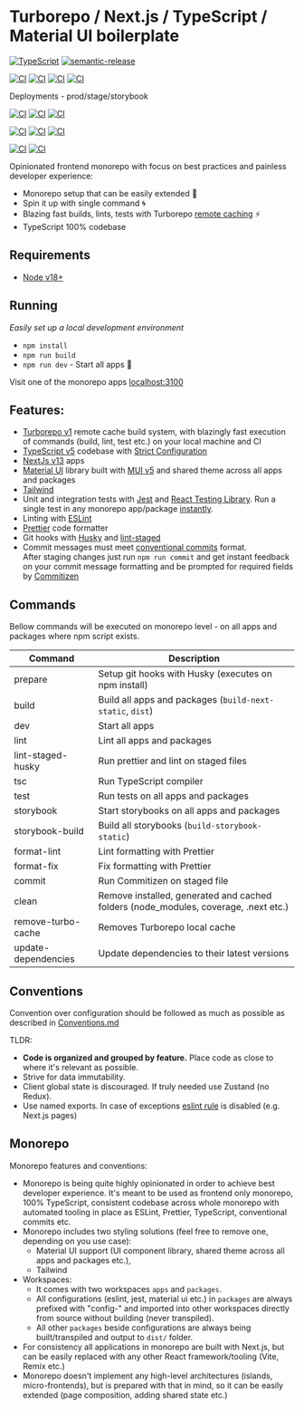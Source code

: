 # Turborepo / Next.js / TypeScript / Material UI boilerplate

[![TypeScript][typescript-badge]][typescript-url]
[![semantic-release][semantic-badge]][semantic-url]

[![CI][build-badge]][build-url]
[![CI][lint-badge]][lint-url]
[![CI][tsc-badge]][tsc-url]
[![CI][test-badge]][test-url]

Deployments - prod/stage/storybook

[![CI][deploy-app-prod-badge]][deploy-app-prod-url]
[![CI][deploy-app-stage-badge]][deploy-app-stage-url]
[![CI][deploy-app-storybook-badge]][deploy-app-storybook-url]

[![CI][deploy-website-prod-badge]][deploy-website-prod-url]
[![CI][deploy-website-stage-badge]][deploy-website-stage-url]
[![CI][deploy-website-storybook-badge]][deploy-website-storybook-url]

[![CI][deploy-ui-prod-badge]][deploy-ui-prod-url]
[![CI][deploy-ui-stage-badge]][deploy-ui-stage-url]

Opinionated frontend monorepo with focus on best practices and painless developer experience:

- Monorepo setup that can be easily extended 🔧
- Spin it up with single command 🌀
- Blazing fast builds, lints, tests with Turborepo [remote caching](https://turborepo.org/docs/core-concepts/remote-caching) ⚡
- TypeScript 100% codebase

## Requirements

- [Node v18+](https://nodejs.org/)

## Running

_Easily set up a local development environment_

- `npm install`
- `npm run build`
- `npm run dev` - Start all apps 🚀

Visit one of the monorepo apps [localhost:3100](http://localhost:3100/)

## Features:

- [Turborepo v1](https://turborepo.org/) remote cache build system, with blazingly fast execution of commands (build, lint, test etc.) on your local machine and CI
- [TypeScript v5](https://github.com/microsoft/TypeScript) codebase with [Strict Configuration](https://typescript-eslint.io/docs/linting/configs#strict)
- [NextJs v13](https://github.com/vercel/next.js) apps
- [Material UI](https://github.com/mkosir/turborepo-boilerplate/tree/main/packages/ui) library built with [MUI v5](https://mui.com/) and shared theme across all apps and packages
- [Tailwind](https://github.com/tailwindlabs/tailwindcss)
- Unit and integration tests with [Jest](https://github.com/facebook/jest) and [React Testing Library](https://github.com/testing-library/react-testing-library). Run a single test in any monorepo app/package [instantly](https://github.com/mkosir/turborepo-boilerplate-multiple-ui/raw/main/misc/vscode-jest-runner.gif).
- Linting with [ESLint](https://eslint.org/)
- [Prettier](https://prettier.io/) code formatter
- Git hooks with [Husky](https://github.com/typicode/husky) and [lint-staged](https://github.com/okonet/lint-staged)
- Commit messages must meet [conventional commits](https://www.conventionalcommits.org/en/v1.0.0/) format.  
  After staging changes just run `npm run commit` and get instant feedback on your commit message formatting and be prompted for required fields by [Commitizen](https://github.com/commitizen/cz-cli)

## Commands

Bellow commands will be executed on monorepo level - on all apps and packages where npm script exists.

| Command             | Description                                                                         |
| ------------------- | ----------------------------------------------------------------------------------- |
| prepare             | Setup git hooks with Husky (executes on npm install)                                |
| build               | Build all apps and packages (`build-next-static`, `dist`)                           |
| dev                 | Start all apps                                                                      |
| lint                | Lint all apps and packages                                                          |
| lint-staged-husky   | Run prettier and lint on staged files                                               |
| tsc                 | Run TypeScript compiler                                                             |
| test                | Run tests on all apps and packages                                                  |
| storybook           | Start storybooks on all apps and packages                                           |
| storybook-build     | Build all storybooks (`build-storybook-static`)                                     |
| format-lint         | Lint formatting with Prettier                                                       |
| format-fix          | Fix formatting with Prettier                                                        |
| commit              | Run Commitizen on staged file                                                       |
| clean               | Remove installed, generated and cached folders (node_modules, coverage, .next etc.) |
| remove-turbo-cache  | Removes Turborepo local cache                                                       |
| update-dependencies | Update dependencies to their latest versions                                        |

## Conventions

Convention over configuration should be followed as much as possible as described in [Conventions.md](https://github.com/mkosir/turborepo-boilerplate/blob/main/README_CONVENTIONS.md)

TLDR:

- **Code is organized and grouped by feature.** Place code as close to where it's relevant as possible.
- Strive for data immutability.
- Client global state is discouraged. If truly needed use Zustand (no Redux).
- Use named exports. In case of exceptions [eslint rule](https://github.com/mkosir/turborepo-boilerplate/blob/main/packages/config-eslint/index.js#L78) is disabled (e.g. Next.js pages)

## Monorepo

Monorepo features and conventions:

- Monorepo is being quite highly opinionated in order to achieve best developer experience. It's meant to be used as frontend only monorepo, 100% TypeScript, consistent codebase across whole monorepo with automated tooling in place as ESLint, Prettier, TypeScript, conventional commits etc.
- Monorepo includes two styling solutions (feel free to remove one, depending on you use case):
  - Material UI support (UI component library, shared theme across all apps and packages etc.),
  - Tailwind
- Workspaces:
  - It comes with two workspaces `apps` and `packages`.
  - All configurations (eslint, jest, material ui etc.) in `packages` are always prefixed with "config-" and imported into other workspaces directly from source without building (never transpiled).
  - All other `packages` beside configurations are always being built/transpiled and output to `dist/` folder.
- For consistency all applications in monorepo are built with Next.js, but can be easily replaced with any other React framework/tooling (Vite, Remix etc.)
- Monorepo doesn't implement any high-level architectures (islands, micro-frontends), but is prepared with that in mind, so it can be easily extended (page composition, adding shared state etc.)

[typescript-badge]: https://badges.frapsoft.com/typescript/code/typescript.svg?v=101
[typescript-url]: https://github.com/microsoft/TypeScript
[semantic-badge]: https://img.shields.io/badge/%20%20%F0%9F%93%A6%F0%9F%9A%80-semantic--release-e10079.svg
[semantic-url]: https://github.com/semantic-release/semantic-release
[build-badge]: https://github.com/mkosir/turborepo-boilerplate/actions/workflows/build.yml/badge.svg
[build-url]: https://github.com/mkosir/turborepo-boilerplate/actions/workflows/build.yml
[lint-badge]: https://github.com/mkosir/turborepo-boilerplate/actions/workflows/lint.yml/badge.svg
[lint-url]: https://github.com/mkosir/turborepo-boilerplate/actions/workflows/lint.yml
[tsc-badge]: https://github.com/mkosir/turborepo-boilerplate/actions/workflows/tsc.yml/badge.svg
[tsc-url]: https://github.com/mkosir/turborepo-boilerplate/actions/workflows/tsc.yml
[test-badge]: https://github.com/mkosir/turborepo-boilerplate/actions/workflows/test.yml/badge.svg
[test-url]: https://github.com/mkosir/turborepo-boilerplate/actions/workflows/test.yml

<!-- Deployments  App -->

[deploy-app-prod-badge]: https://img.shields.io/badge/App-prod-blue?logo=netlify&logoColor=white
[deploy-app-prod-url]: https://turbo-app-prod.netlify.app/
[deploy-app-stage-badge]: https://img.shields.io/badge/App-stage-blue?logo=netlify&logoColor=white
[deploy-app-stage-url]: https://turbo-app-stage.netlify.app/
[deploy-app-storybook-badge]: https://img.shields.io/badge/App-storybook-blue?logo=storybook&logoColor=white
[deploy-app-storybook-url]: https://turbo-app-storybook.netlify.app/

<!-- Deployments  Website -->

[deploy-website-prod-badge]: https://img.shields.io/badge/Website-prod-blue?logo=netlify&logoColor=white
[deploy-website-prod-url]: https://turbo-website-prod.netlify.app/
[deploy-website-stage-badge]: https://img.shields.io/badge/Website-stage-blue?logo=netlify&logoColor=white
[deploy-website-stage-url]: https://turbo-website-stage.netlify.app/
[deploy-website-storybook-badge]: https://img.shields.io/badge/Website-storybook-blue?logo=storybook&logoColor=white
[deploy-website-storybook-url]: https://turbo-website-storybook.netlify.app/

<!-- Deployments  UI -->

[deploy-ui-prod-badge]: https://img.shields.io/badge/UI%20(shared%20lib)-prod-blue?logo=storybook&logoColor=white
[deploy-ui-prod-url]: https://turbo-ui-prod.netlify.app/
[deploy-ui-stage-badge]: https://img.shields.io/badge/UI%20(shared%20lib)-stage-blue?logo=storybook&logoColor=white
[deploy-ui-stage-url]: https://turbo-ui-stage.netlify.app/

